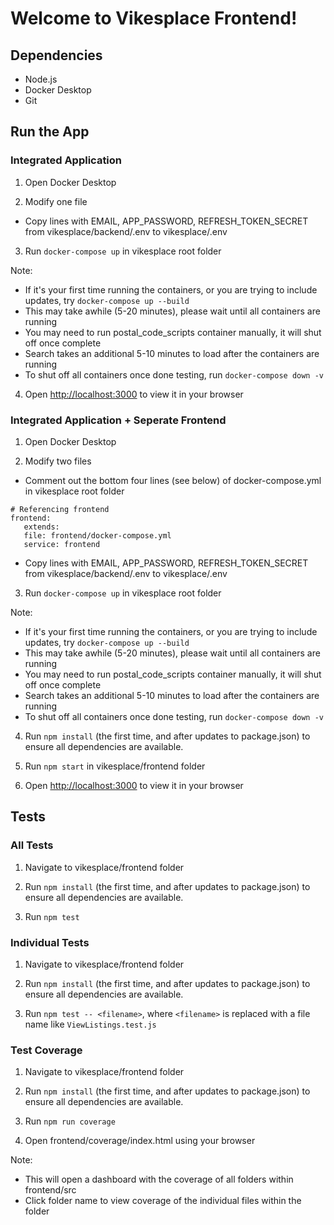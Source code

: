 # Welcome to Vikesplace Frontend!

## Dependencies
- Node.js
- Docker Desktop
- Git

## Run the App

### Integrated Application

1. Open Docker Desktop

2. Modify one file

- Copy lines with EMAIL, APP_PASSWORD, REFRESH_TOKEN_SECRET from vikesplace/backend/.env to vikesplace/.env

3. Run `docker-compose up` in vikesplace root folder

Note: 
- If it's your first time running the containers, or you are trying to include updates, try `docker-compose up --build`
- This may take awhile (5-20 minutes), please wait until all containers are running
- You may need to run postal_code_scripts container manually, it will shut off once complete
- Search takes an additional 5-10 minutes to load after the containers are running
- To shut off all containers once done testing, run `docker-compose down -v`

4. Open [http://localhost:3000](http://localhost:3000) to view it in your browser



### Integrated Application + Seperate Frontend

1. Open Docker Desktop

2. Modify two files

- Comment out the bottom four lines (see below) of docker-compose.yml in vikesplace root folder

```  
# Referencing frontend
frontend:
   extends:
   file: frontend/docker-compose.yml
   service: frontend
```

- Copy lines with EMAIL, APP_PASSWORD, REFRESH_TOKEN_SECRET from vikesplace/backend/.env to vikesplace/.env

3. Run `docker-compose up` in vikesplace root folder

Note: 
- If it's your first time running the containers, or you are trying to include updates, try `docker-compose up --build`
- This may take awhile (5-20 minutes), please wait until all containers are running
- You may need to run postal_code_scripts container manually, it will shut off once complete
- Search takes an additional 5-10 minutes to load after the containers are running
- To shut off all containers once done testing, run `docker-compose down -v`

4. Run `npm install` (the first time, and after updates to package.json) to ensure all dependencies are available.

5. Run `npm start` in vikesplace/frontend folder

6. Open [http://localhost:3000](http://localhost:3000) to view it in your browser


## Tests

### All Tests

1. Navigate to vikesplace/frontend folder

2. Run `npm install` (the first time, and after updates to package.json) to ensure all dependencies are available.

3. Run `npm test`


### Individual Tests

1. Navigate to vikesplace/frontend folder

2. Run `npm install` (the first time, and after updates to package.json) to ensure all dependencies are available.

3. Run `npm test -- <filename>`, where `<filename>` is replaced with a file name like `ViewListings.test.js`

### Test Coverage
1. Navigate to vikesplace/frontend folder

2. Run `npm install` (the first time, and after updates to package.json) to ensure all dependencies are available.

3. Run `npm run coverage`

4. Open frontend/coverage/index.html using your browser

Note: 
- This will open a dashboard with the coverage of all folders within frontend/src
- Click folder name to view coverage of the individual files within the folder